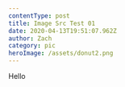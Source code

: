 ```yaml
---
contentType: post
title: Image Src Test 01
date: 2020-04-13T19:51:07.962Z
author: Zach
category: pic
heroImage: /assets/donut2.png
---
```

Hello